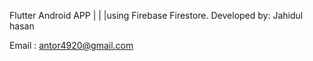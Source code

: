 


Flutter Android APP | | |using Firebase Firestore.
Developed by: Jahidul hasan

Email : antor4920@gmail.com
